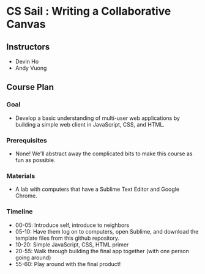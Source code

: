 # CS Sail : Writing a Collaborative Canvas

## Instructors
* Devin Ho
* Andy Vuong

## Course Plan
### Goal
* Develop a basic understanding of multi-user web applications by building a simple web client in JavaScript, CSS, and HTML.

### Prerequisites
* None! We'll abstract away the complicated bits to make this course as fun as possible.

### Materials
* A lab with computers that have a Sublime Text Editor and Google Chrome.

### Timeline
* 00-05: Introduce self, introduce to neighbors
* 05-10: Have them log on to computers, open Sublime, and download the template files from this github repository.
* 10-20: Simple JavaScript, CSS, HTML primer 
* 20-55: Walk through building the final app together (with one person going around)
* 55-60: Play around with the final product!
